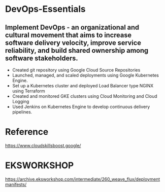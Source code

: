 # DevOps-Essentials

## Implement DevOps - an organizational and cultural movement that aims to increase software delivery velocity, improve service reliability, and build shared ownership among software stakeholders.
- Created git repository using Google Cloud Source Repositories
- Launched, managed, and scaled deployments using Google Kubernetes Engine.
- Set up a Kubernetes cluster and deployed Load Balancer type NGINX using Terraform
- Created and monitored GKE clusters using Cloud Monitoring and Cloud Logging
- Used Jenkins on Kubernetes Engine to develop continuous delivery pipelines.

# Reference
https://www.cloudskillsboost.google/

# EKSWORKSHOP
https://archive.eksworkshop.com/intermediate/260_weave_flux/deploymentmanifests/
